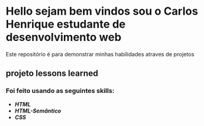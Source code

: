 # Hello sejam bem vindos sou o Carlos Henrique estudante de desenvolvimento web
<p>Este repositório é para demonstrar minhas habilidades atraves de projetos</p>

## projeto lessons learned 
### Foi feito usando as seguintes skills:
<ul>
  <b><em><li>HTML</li></em></b>
  <b><em><li>HTML-Semântico</li></em></b>
  <b><em><li>CSS</li></em></b>  
</ul>

